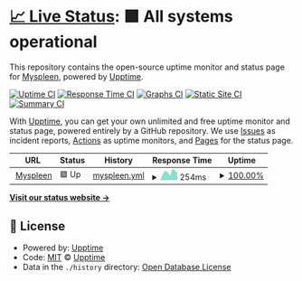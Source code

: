 # [📈 Live Status](https://hagabard.github.io/IsMyspleenDown/): <!--live status--> **🟩 All systems operational**

This repository contains the open-source uptime monitor and status page for [Myspleen](https://hagabard.github.io/IsMyspleenDown/), powered by [Upptime](https://github.com/upptime/upptime).

[![Uptime CI](https://github.com/Hagabard/IsMyspleenDown/workflows/Uptime%20CI/badge.svg)](https://github.com/Hagabard/IsMyspleenDown/actions?query=workflow%3A%22Uptime+CI%22)
[![Response Time CI](https://github.com/Hagabard/IsMyspleenDown/workflows/Response%20Time%20CI/badge.svg)](https://github.com/Hagabard/IsMyspleenDown/actions?query=workflow%3A%22Response+Time+CI%22)
[![Graphs CI](https://github.com/Hagabard/IsMyspleenDown/workflows/Graphs%20CI/badge.svg)](https://github.com/Hagabard/IsMyspleenDown/actions?query=workflow%3A%22Graphs+CI%22)
[![Static Site CI](https://github.com/Hagabard/IsMyspleenDown/workflows/Static%20Site%20CI/badge.svg)](https://github.com/Hagabard/IsMyspleenDown/actions?query=workflow%3A%22Static+Site+CI%22)
[![Summary CI](https://github.com/Hagabard/IsMyspleenDown/workflows/Summary%20CI/badge.svg)](https://github.com/Hagabard/IsMyspleenDown/actions?query=workflow%3A%22Summary+CI%22)

With [Upptime](https://upptime.js.org), you can get your own unlimited and free uptime monitor and status page, powered entirely by a GitHub repository. We use [Issues](https://github.com/Hagabard/IsMyspleenDown/issues) as incident reports, [Actions](https://github.com/Hagabard/IsMyspleenDown/actions) as uptime monitors, and [Pages](https://hagabard.github.io/IsMyspleenDown/) for the status page.

<!--start: status pages-->
<!-- This summary is generated by Upptime (https://github.com/upptime/upptime) -->
<!-- Do not edit this manually, your changes will be overwritten -->
<!-- prettier-ignore -->
| URL | Status | History | Response Time | Uptime |
| --- | ------ | ------- | ------------- | ------ |
| <img alt="" src="https://icons.duckduckgo.com/ip3/www.myspleen.org.ico" height="13"> [Myspleen](https://www.myspleen.org/uptime.php) | 🟩 Up | [myspleen.yml](https://github.com/Hagabard/IsMyspleenDown/commits/HEAD/history/myspleen.yml) | <details><summary><img alt="Response time graph" src="./graphs/myspleen/response-time-week.png" height="20"> 254ms</summary><br><a href="https://status.myspleen.org/history/myspleen"><img alt="Response time 747" src="https://img.shields.io/endpoint?url=https%3A%2F%2Fraw.githubusercontent.com%2FHagabard%2FIsMyspleenDown%2FHEAD%2Fapi%2Fmyspleen%2Fresponse-time.json"></a><br><a href="https://status.myspleen.org/history/myspleen"><img alt="24-hour response time 264" src="https://img.shields.io/endpoint?url=https%3A%2F%2Fraw.githubusercontent.com%2FHagabard%2FIsMyspleenDown%2FHEAD%2Fapi%2Fmyspleen%2Fresponse-time-day.json"></a><br><a href="https://status.myspleen.org/history/myspleen"><img alt="7-day response time 254" src="https://img.shields.io/endpoint?url=https%3A%2F%2Fraw.githubusercontent.com%2FHagabard%2FIsMyspleenDown%2FHEAD%2Fapi%2Fmyspleen%2Fresponse-time-week.json"></a><br><a href="https://status.myspleen.org/history/myspleen"><img alt="30-day response time 248" src="https://img.shields.io/endpoint?url=https%3A%2F%2Fraw.githubusercontent.com%2FHagabard%2FIsMyspleenDown%2FHEAD%2Fapi%2Fmyspleen%2Fresponse-time-month.json"></a><br><a href="https://status.myspleen.org/history/myspleen"><img alt="1-year response time 721" src="https://img.shields.io/endpoint?url=https%3A%2F%2Fraw.githubusercontent.com%2FHagabard%2FIsMyspleenDown%2FHEAD%2Fapi%2Fmyspleen%2Fresponse-time-year.json"></a></details> | <details><summary><a href="https://status.myspleen.org/history/myspleen">100.00%</a></summary><a href="https://status.myspleen.org/history/myspleen"><img alt="All-time uptime 99.56%" src="https://img.shields.io/endpoint?url=https%3A%2F%2Fraw.githubusercontent.com%2FHagabard%2FIsMyspleenDown%2FHEAD%2Fapi%2Fmyspleen%2Fuptime.json"></a><br><a href="https://status.myspleen.org/history/myspleen"><img alt="24-hour uptime 100.00%" src="https://img.shields.io/endpoint?url=https%3A%2F%2Fraw.githubusercontent.com%2FHagabard%2FIsMyspleenDown%2FHEAD%2Fapi%2Fmyspleen%2Fuptime-day.json"></a><br><a href="https://status.myspleen.org/history/myspleen"><img alt="7-day uptime 100.00%" src="https://img.shields.io/endpoint?url=https%3A%2F%2Fraw.githubusercontent.com%2FHagabard%2FIsMyspleenDown%2FHEAD%2Fapi%2Fmyspleen%2Fuptime-week.json"></a><br><a href="https://status.myspleen.org/history/myspleen"><img alt="30-day uptime 100.00%" src="https://img.shields.io/endpoint?url=https%3A%2F%2Fraw.githubusercontent.com%2FHagabard%2FIsMyspleenDown%2FHEAD%2Fapi%2Fmyspleen%2Fuptime-month.json"></a><br><a href="https://status.myspleen.org/history/myspleen"><img alt="1-year uptime 99.85%" src="https://img.shields.io/endpoint?url=https%3A%2F%2Fraw.githubusercontent.com%2FHagabard%2FIsMyspleenDown%2FHEAD%2Fapi%2Fmyspleen%2Fuptime-year.json"></a></details>

<!--end: status pages-->

[**Visit our status website →**](https://hagabard.github.io/IsMyspleenDown/)

## 📄 License

- Powered by: [Upptime](https://github.com/upptime/upptime)
- Code: [MIT](./LICENSE) © [Upptime](https://upptime.js.org)
- Data in the `./history` directory: [Open Database License](https://opendatacommons.org/licenses/odbl/1-0/)
